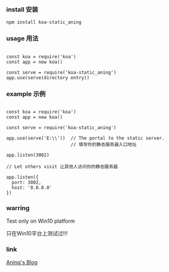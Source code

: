 ### install 安装
```
npm install koa-static_aning
```

### usage 用法
```

const koa = require('koa')
const app = new koa()

const serve = require('koa-static_aning')
app.use(serve(directory entry))
```
### example 示例
```

const koa = require('koa')
const app = new koa()

const serve = require('koa-static_aning')

app.use(serve('E:\\'))  // The portal to the static server.
                        // 填写你的静态服务器入口地址

app.listen(3002)        

// Let others visit 让其他人访问你的静态服务器

app.listen({
  port: 3002,
  host: '0.0.0.0'
})
```
### warring
Test only on Win10 platform

只在Win10平台上测试过!!!

### link
[Aning's Blog](https://aning.xyz/)